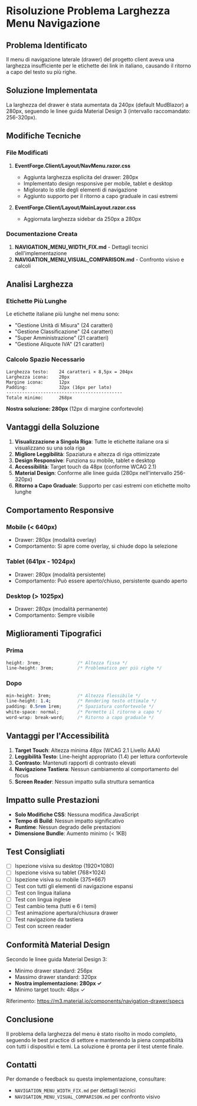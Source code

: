 # Risoluzione Problema Larghezza Menu Navigazione

## Problema Identificato
Il menu di navigazione laterale (drawer) del progetto client aveva una larghezza insufficiente per le etichette dei link in italiano, causando il ritorno a capo del testo su più righe.

## Soluzione Implementata
La larghezza del drawer è stata aumentata da 240px (default MudBlazor) a 280px, seguendo le linee guida Material Design 3 (intervallo raccomandato: 256-320px).

## Modifiche Tecniche

### File Modificati
1. **EventForge.Client/Layout/NavMenu.razor.css**
   - Aggiunta larghezza esplicita del drawer: 280px
   - Implementato design responsive per mobile, tablet e desktop
   - Migliorato lo stile degli elementi di navigazione
   - Aggiunto supporto per il ritorno a capo graduale in casi estremi

2. **EventForge.Client/Layout/MainLayout.razor.css**
   - Aggiornata larghezza sidebar da 250px a 280px

### Documentazione Creata
1. **NAVIGATION_MENU_WIDTH_FIX.md** - Dettagli tecnici dell'implementazione
2. **NAVIGATION_MENU_VISUAL_COMPARISON.md** - Confronto visivo e calcoli

## Analisi Larghezza

### Etichette Più Lunghe
Le etichette italiane più lunghe nel menu sono:
- "Gestione Unità di Misura" (24 caratteri)
- "Gestione Classificazione" (24 caratteri)
- "Super Amministrazione" (21 caratteri)
- "Gestione Aliquote IVA" (21 caratteri)

### Calcolo Spazio Necessario
```
Larghezza testo:    24 caratteri × 8,5px = 204px
Larghezza icona:    20px
Margine icona:      12px
Padding:            32px (16px per lato)
--------------------------------------------
Totale minimo:      268px
```

**Nostra soluzione: 280px** (12px di margine confortevole)

## Vantaggi della Soluzione

1. **Visualizzazione a Singola Riga**: Tutte le etichette italiane ora si visualizzano su una sola riga
2. **Migliore Leggibilità**: Spaziatura e altezza di riga ottimizzate
3. **Design Responsive**: Funziona su mobile, tablet e desktop
4. **Accessibilità**: Target touch da 48px (conforme WCAG 2.1)
5. **Material Design**: Conforme alle linee guida (280px nell'intervallo 256-320px)
6. **Ritorno a Capo Graduale**: Supporto per casi estremi con etichette molto lunghe

## Comportamento Responsive

### Mobile (< 640px)
- Drawer: 280px (modalità overlay)
- Comportamento: Si apre come overlay, si chiude dopo la selezione

### Tablet (641px - 1024px)
- Drawer: 280px (modalità persistente)
- Comportamento: Può essere aperto/chiuso, persistente quando aperto

### Desktop (> 1025px)
- Drawer: 280px (modalità permanente)
- Comportamento: Sempre visibile

## Miglioramenti Tipografici

### Prima
```css
height: 3rem;              /* Altezza fissa */
line-height: 3rem;         /* Problematico per più righe */
```

### Dopo
```css
min-height: 3rem;          /* Altezza flessibile */
line-height: 1.4;          /* Rendering testo ottimale */
padding: 0.5rem 1rem;      /* Spaziatura confortevole */
white-space: normal;       /* Permette il ritorno a capo */
word-wrap: break-word;     /* Ritorno a capo graduale */
```

## Vantaggi per l'Accessibilità

1. **Target Touch**: Altezza minima 48px (WCAG 2.1 Livello AAA)
2. **Leggibilità Testo**: Line-height appropriato (1.4) per lettura confortevole
3. **Contrasto**: Mantenuti rapporti di contrasto elevati
4. **Navigazione Tastiera**: Nessun cambiamento al comportamento del focus
5. **Screen Reader**: Nessun impatto sulla struttura semantica

## Impatto sulle Prestazioni

- **Solo Modifiche CSS**: Nessuna modifica JavaScript
- **Tempo di Build**: Nessun impatto significativo
- **Runtime**: Nessun degrado delle prestazioni
- **Dimensione Bundle**: Aumento minimo (< 1KB)

## Test Consigliati

- [ ] Ispezione visiva su desktop (1920×1080)
- [ ] Ispezione visiva su tablet (768×1024)
- [ ] Ispezione visiva su mobile (375×667)
- [ ] Test con tutti gli elementi di navigazione espansi
- [ ] Test con lingua italiana
- [ ] Test con lingua inglese
- [ ] Test cambio tema (tutti e 6 i temi)
- [ ] Test animazione apertura/chiusura drawer
- [ ] Test navigazione da tastiera
- [ ] Test con screen reader

## Conformità Material Design

Secondo le linee guida Material Design 3:
- Minimo drawer standard: 256px
- Massimo drawer standard: 320px
- **Nostra implementazione: 280px ✓**
- Minimo target touch: 48px ✓

Riferimento: https://m3.material.io/components/navigation-drawer/specs

## Conclusione

Il problema della larghezza del menu è stato risolto in modo completo, seguendo le best practice di settore e mantenendo la piena compatibilità con tutti i dispositivi e temi. La soluzione è pronta per il test utente finale.

## Contatti

Per domande o feedback su questa implementazione, consultare:
- `NAVIGATION_MENU_WIDTH_FIX.md` per dettagli tecnici
- `NAVIGATION_MENU_VISUAL_COMPARISON.md` per confronto visivo
